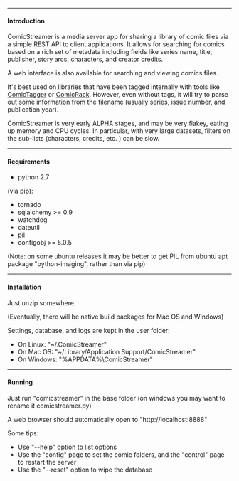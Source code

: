 -----
#### Introduction


ComicStreamer is a media server app for sharing a library of comic files via a simple REST API to client applications.  It allows for searching for comics based on a rich set of metadata including fields like series name, title, publisher, story arcs, characters, and creator credits.

A web interface is also available for searching and viewing comics files.

It's best used on libraries that have been tagged internally with tools like [ComicTagger](http://code.google.com/p/comictagger/) or [ComicRack](http://comicrack.cyolito.com/). However, even without tags, it will try to parse out some information from the filename (usually series, issue number, and publication year).

ComicStreamer is very early ALPHA stages, and may be very flakey, eating up memory and CPU cycles. In particular, with very large datasets, filters on the sub-lists (characters, credits, etc. ) can be slow.

----------

#### Requirements 

* python 2.7

(via pip):

* tornado
* sqlalchemy >= 0.9
* watchdog
* dateutil
* pil
* configobj >= 5.0.5
   
(Note: on some ubuntu releases it may be better to get PIL from ubuntu apt package "python-imaging", rather than via pip)

------
#### Installation

Just unzip somewhere. 

(Eventually, there will be native build packages for Mac OS and Windows)

Settings, database, and logs are kept in the user folder:

* On Linux: "~/.ComicStreamer"
* On Mac OS: "~/Library/Application Support/ComicStreamer"
* On Windows:  "%APPDATA%\ComicStreamer"

----------
#### Running

Just run "comicstreamer" in the base folder (on windows you may want to rename it comicstreamer.py)

A web browser should automatically open to "http://localhost:8888"

Some tips:

* Use "--help" option to list options
* Use the "config" page to set the comic folders, and the "control" page to restart the server
* Use the "--reset" option to wipe the database
